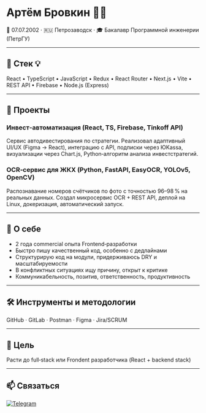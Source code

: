 # Артём Бровкин 👨‍💻

🎂 07.07.2002 · 🇷🇺 Петрозаводск · 🎓 Бакалавр Программной инженерии (ПетрГУ)

---

## 🧠 Стек 💡
React • TypeScript • JavaScript • Redux • React Router • Next.js • Vite • REST API • Firebase • Node.js (Express)

---

## 🚀 Проекты

### **Инвест‑автоматизация** (React, TS, Firebase, Tinkoff API)
Сервис автодивестирования по стратегии. Реализовал адаптивный UI/UX (Figma → React), интеграцию с API, подписки через ЮKassa, визуализации через Chart.js, Python‑алгоритм анализа инвестстратегий.

### **OCR‑сервис для ЖКХ** (Python, FastAPI, EasyOCR, YOLOv5, OpenCV)
Распознавание номеров счётчиков по фото с точностью 96–98 % на реальных данных. Создал микросервис OCR + REST API, деплой на Linux, докеризация, автоматический запуск.

---

## 💼 О себе
- 2 года commercial опыта Frontend‑разработки  
- Быстро пишу качественный код, особенно с дедлайнами  
- Структурирую код на модули, придерживаюсь DRY и масштабируемости  
- В конфликтных ситуациях ищу причину, открыт к критике  
- Коммуникабельность, позитив, ответственность, продуктивность  

---

## 🛠 Инструменты и методологии
GitHub · GitLab · Postman · Figma · Jira/SCRUM

---

## 🎯 Цель
Расти до full‑stack или Frondent разработчика (React + backend stack)

---

## 📫 Связаться
[![Telegram](https://img.shields.io/badge/TG-@artem_dev-0099ff?style=for-the-badge&logo=telegram)](https://t.me/ArtemiyBrovkin)
